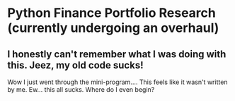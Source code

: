 # Python Finance Portfolio Research (currently undergoing an overhaul)

## I honestly can't remember what I was doing with this. Jeez, my old code sucks!

Wow I just went through the mini-program.... This feels like it wasn't written by me. Ew... this all sucks. Where do I even begin?